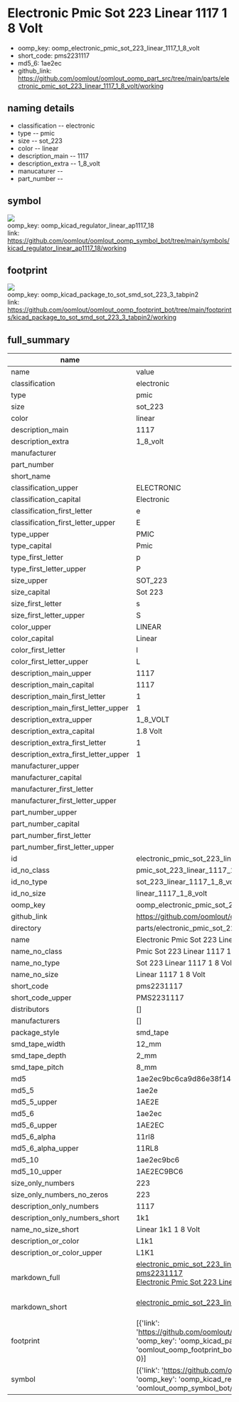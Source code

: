 # Electronic Pmic Sot 223 Linear 1117 1 8 Volt

  
* oomp_key: oomp_electronic_pmic_sot_223_linear_1117_1_8_volt 
* short_code: pms2231117
* md5_6: 1ae2ec  
* github_link: https://github.com/oomlout/oomlout_oomp_part_src/tree/main/parts/electronic_pmic_sot_223_linear_1117_1_8_volt/working  
## naming details
* classification -- electronic
* type -- pmic
* size -- sot_223
* color -- linear
* description_main -- 1117
* description_extra -- 1_8_volt
* manucaturer -- 
* part_number -- 



## symbol

![](symbol/{index}/working/working_600.png)  
oomp_key: oomp_kicad_regulator_linear_ap1117_18  
link: https://github.com/oomlout/oomlout_oomp_symbol_bot/tree/main/symbols/kicad_regulator_linear_ap1117_18/working  

## footprint

![](footprint/{index}/working/working_600.png)  
oomp_key: oomp_kicad_package_to_sot_smd_sot_223_3_tabpin2  
link: https://github.com/oomlout/oomlout_oomp_footprint_bot/tree/main/footprints/kicad_package_to_sot_smd_sot_223_3_tabpin2/working  

## full_summary
| name | value | 
| --- | --- | 
| name | value | 
| classification | electronic | 
| type | pmic | 
| size | sot_223 | 
| color | linear | 
| description_main | 1117 | 
| description_extra | 1_8_volt | 
| manufacturer |  | 
| part_number |  | 
| short_name |  | 
| classification_upper | ELECTRONIC | 
| classification_capital | Electronic | 
| classification_first_letter | e | 
| classification_first_letter_upper | E | 
| type_upper | PMIC | 
| type_capital | Pmic | 
| type_first_letter | p | 
| type_first_letter_upper | P | 
| size_upper | SOT_223 | 
| size_capital | Sot 223 | 
| size_first_letter | s | 
| size_first_letter_upper | S | 
| color_upper | LINEAR | 
| color_capital | Linear | 
| color_first_letter | l | 
| color_first_letter_upper | L | 
| description_main_upper | 1117 | 
| description_main_capital | 1117 | 
| description_main_first_letter | 1 | 
| description_main_first_letter_upper | 1 | 
| description_extra_upper | 1_8_VOLT | 
| description_extra_capital | 1.8 Volt | 
| description_extra_first_letter | 1 | 
| description_extra_first_letter_upper | 1 | 
| manufacturer_upper |  | 
| manufacturer_capital |  | 
| manufacturer_first_letter |  | 
| manufacturer_first_letter_upper |  | 
| part_number_upper |  | 
| part_number_capital |  | 
| part_number_first_letter |  | 
| part_number_first_letter_upper |  | 
| id | electronic_pmic_sot_223_linear_1117_1_8_volt | 
| id_no_class | pmic_sot_223_linear_1117_1_8_volt | 
| id_no_type | sot_223_linear_1117_1_8_volt | 
| id_no_size | linear_1117_1_8_volt | 
| oomp_key | oomp_electronic_pmic_sot_223_linear_1117_1_8_volt | 
| github_link | https://github.com/oomlout/oomlout_oomp_part_src/tree/main/parts/electronic_pmic_sot_223_linear_1117_1_8_volt/working | 
| directory | parts/electronic_pmic_sot_223_linear_1117_1_8_volt | 
| name | Electronic Pmic Sot 223 Linear 1117 1 8 Volt | 
| name_no_class | Pmic Sot 223 Linear 1117 1 8 Volt | 
| name_no_type | Sot 223 Linear 1117 1 8 Volt | 
| name_no_size | Linear 1117 1 8 Volt | 
| short_code | pms2231117 | 
| short_code_upper | PMS2231117 | 
| distributors | [] | 
| manufacturers | [] | 
| package_style | smd_tape | 
| smd_tape_width | 12_mm | 
| smd_tape_depth | 2_mm | 
| smd_tape_pitch | 8_mm | 
| md5 | 1ae2ec9bc6ca9d86e38f14487d5958be | 
| md5_5 | 1ae2e | 
| md5_5_upper | 1AE2E | 
| md5_6 | 1ae2ec | 
| md5_6_upper | 1AE2EC | 
| md5_6_alpha | 11rl8 | 
| md5_6_alpha_upper | 11RL8 | 
| md5_10 | 1ae2ec9bc6 | 
| md5_10_upper | 1AE2EC9BC6 | 
| size_only_numbers | 223 | 
| size_only_numbers_no_zeros | 223 | 
| description_only_numbers | 1117 | 
| description_only_numbers_short | 1k1 | 
| name_no_size_short | Linear 1k1 1 8 Volt | 
| description_or_color | L1k1 | 
| description_or_color_upper | L1K1 | 
| markdown_full | [electronic_pmic_sot_223_linear_1117_1_8_volt](https://github.com/oomlout/oomlout_oomp_part_src/tree/main/parts/electronic_pmic_sot_223_linear_1117_1_8_volt/working)<br>[pms2231117](https://github.com/oomlout/oomlout_oomp_part_src/tree/main/parts/electronic_pmic_sot_223_linear_1117_1_8_volt/working)<br>[Electronic Pmic Sot 223 Linear 1117 1 8 Volt](https://github.com/oomlout/oomlout_oomp_part_src/tree/main/parts/electronic_pmic_sot_223_linear_1117_1_8_volt/working)<br><br> | 
| markdown_short | [electronic_pmic_sot_223_linear_1117_1_8_volt](https://github.com/oomlout/oomlout_oomp_part_src/tree/main/parts/electronic_pmic_sot_223_linear_1117_1_8_volt/working)<br><br> | 
| footprint | [{'link': 'https://github.com/oomlout/oomlout_oomp_footprint_bot/tree/main/foootprntss/kicad_package_to_sot_smd_sot_223_3_tabpin2', 'oomp_key': 'oomp_kicad_package_to_sot_smd_sot_223_3_tabpin2', 'directory': 'oomlout_oomp_footprint_bot/footprints/kicad_package_to_sot_smd_sot_223_3_tabpin2//working/working.kicad_mod', 'index': 0}] | 
| symbol | [{'link': 'https://github.com/oomlout/oomlout_oomp_symbol_bot/tree/main/symbols/kicad_regulator_linear_ap1117_18', 'oomp_key': 'oomp_kicad_regulator_linear_ap1117_18', 'directory': 'oomlout_oomp_symbol_bot/symbols/kicad_regulator_linear_ap1117_18//working/working.kicad_sym', 'index': 0}] | 
